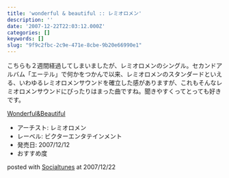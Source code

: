 ```yaml
---
title: 'wonderful & beautiful :: レミオロメン'
description: ''
date: '2007-12-22T22:03:12.000Z'
categories: []
keywords: []
slug: "9f9c2fbc-2c9e-471e-8cbe-9b20e66990e1"
---
```

こちらも２週間経過してしまいましたが、レミオロメンのシングル。セカンドアルバム「エーテル」で何かをつかんで以来、レミオロメンのスタンダードといえる、いわゆるレミオロメンサウンドを確立した感がありますが、これもそんなレミオロメンサウンドにぴったりはまった曲ですね。聞きやすくってとっても好きです。

[Wonderful&Beautiful](http://www.amazon.co.jp/exec/obidos/ASIN/B000S8693G/mrchildrenonl-22/ref=nosim "Wonderful&Beautiful")

*   アーチスト: レミオロメン
*   レーベル: ビクターエンタテインメント
*   発売日: 2007/12/12
*   おすすめ度

posted with [Socialtunes](http://socialtunes.net) at 2007/12/22